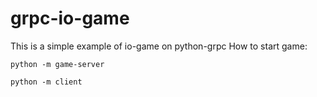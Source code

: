 # grpc-io-game
This is a simple example of io-game on python-grpc
How to start game:
```
python -m game-server
```
```
python -m client
```
